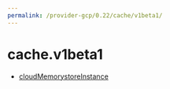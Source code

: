 ```yaml
---
permalink: /provider-gcp/0.22/cache/v1beta1/
---
```


# cache.v1beta1



* [cloudMemorystoreInstance](cloudMemorystoreInstance.md)